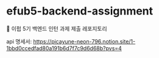 # efub5-backend-assignment
💙 이펍 5기 백엔드 인턴 과제 제출 레포지토리

api 명세서: https://picayune-neon-796.notion.site/1-1bbd0ccedfad80a191b6d7f7c9d6d68b?pvs=4


